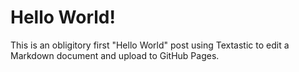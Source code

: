 # Hello World!

This is an obligitory first "Hello World" post using Textastic to edit a Markdown document and upload to GitHub Pages. 